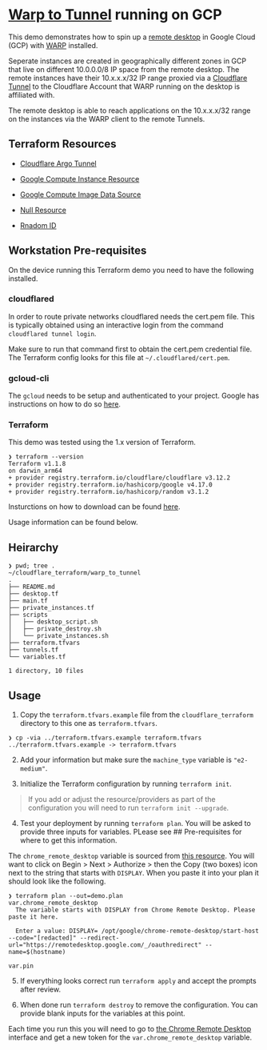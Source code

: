 # [Warp to Tunnel](https://developers.cloudflare.com/cloudflare-one/tutorials/warp-to-tunnel/) running on GCP

This demo demonstrates how to spin up a [remote desktop](https://remotedesktop.google.com/access/) in Google Cloud (GCP) with [WARP](https://developers.cloudflare.com/warp-client/get-started/linux/) installed. 

Seperate instances are created in geographically different zones in GCP that live on different 10.0.0.0/8 IP space from the remote desktop. The remote instances have their 10.x.x.x/32 IP range proxied via a [Cloudflare Tunnel](https://developers.cloudflare.com/cloudflare-one/connections/connect-networks/private-net/) to the Cloudflare Account that WARP running on the desktop is affiliated with.

The remote desktop is able to reach applications on the 10.x.x.x/32 range on the instances via the WARP client to the remote Tunnels. 

## Terraform Resources

* [Cloudflare Argo Tunnel](https://registry.terraform.io/providers/cloudflare/cloudflare/latest/docs/resources/argo_tunnel)

* [Google Compute Instance Resource](https://registry.terraform.io/providers/hashicorp/google/latest/docs/resources/compute_instance)

* [Google Compute Image Data Source](https://registry.terraform.io/providers/hashicorp/google/latest/docs/data-sources/compute_image)

* [Null Resource](https://registry.terraform.io/providers/hashicorp/null/latest/docs/resources/resource)

* [Rnadom ID](https://registry.terraform.io/providers/hashicorp/random/latest/docs/resources/id)

## Workstation Pre-requisites
On the device running this Terraform demo you need to have the following installed.

### cloudflared
In order to route private networks cloudflared needs the cert.pem file. This is typically obtained using an interactive login from the command `cloudflared tunnel login`.

Make sure to run that command first to obtain the cert.pem credential file. The Terraform config looks for this file at `~/.cloudflared/cert.pem`. 

### gcloud-cli

The `gcloud` needs to be setup and authenticated to your project. Google has instructions on how to do so [here](https://cloud.google.com/sdk/docs/install-sdk).

### Terraform

This demo was tested using the 1.x version of Terraform.

```
❯ terraform --version
Terraform v1.1.8
on darwin_arm64
+ provider registry.terraform.io/cloudflare/cloudflare v3.12.2
+ provider registry.terraform.io/hashicorp/google v4.17.0
+ provider registry.terraform.io/hashicorp/random v3.1.2
```

Insturctions on how to download can be found [here](https://www.terraform.io/downloads).

Usage information can be found below.

## Heirarchy 

```
❯ pwd; tree .
~/cloudflare_terraform/warp_to_tunnel
.
├── README.md
├── desktop.tf
├── main.tf
├── private_instances.tf
├── scripts
│   ├── desktop_script.sh
│   ├── private_destroy.sh
│   └── private_instances.sh
├── terraform.tfvars
├── tunnels.tf
└── variables.tf

1 directory, 10 files
```






## Usage

1. Copy the `terraform.tfvars.example` file from the `cloudflare_terraform` directory to this one as `terraform.tfvars`.

```
❯ cp -via ../terraform.tfvars.example terraform.tfvars
../terraform.tfvars.example -> terraform.tfvars
```

2. Add your information but make sure the `machine_type` variable is `"e2-medium"`.

3. Initialize the Terraform configuration by running `terraform init`. 

> If you add or adjust the resource/providers as part of the configuration you will need to run `terraform init --upgrade`. 

4. Test your deployment by running `terraform plan`. You will be asked to provide three inputs for variables. PLease see ## Pre-requisites for where to get this information. 


The `chrome_remote_desktop` variable is sourced from [this resource](https://remotedesktop.google.com/headless). You will want to click on Begin > Next > Authorize > then the Copy (two boxes) icon next to the string that starts with `DISPLAY`. When you paste it into your plan it should look like the following.

```
❯ terraform plan --out=demo.plan
var.chrome_remote_desktop
  The variable starts with DISPLAY from Chrome Remote Desktop. Please paste it here.

  Enter a value: DISPLAY= /opt/google/chrome-remote-desktop/start-host --code="[redacted]" --redirect-url="https://remotedesktop.google.com/_/oauthredirect" --name=$(hostname)

var.pin
```


5. If everything looks correct run `terraform apply` and accept the prompts after review.

6. When done run `terraform destroy` to remove the configuration. You can provide blank inputs for the variables at this point. 

Each time you run this you will need to go to [the Chrome Remote Desktop](https://remotedesktop.google.com/headless) interface and get a new token for the `var.chrome_remote_desktop` variable. 